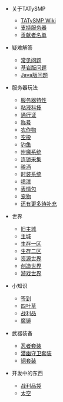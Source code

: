 * 关于TATySMP
    * [TATySMP Wiki](README.md)
    * [支持服务器](donate.md)
	* [贡献者名单](contribute.md)

* 疑难解答
    * [常见问题](/Help/help.md)
    * [基岩版问题](/Help/BEHELP.md)
    * [Java版问题](/Help/JEHELP.md)
		
* 服务器玩法
	* [服务器特性](Play/peculiarity/README)
	* [粘液科技](/Play/Slimefun/Slimefun)
	* [通行证](/Play/battlepass/README)
	* [称号](/Play/NameTag/README)
	* [农作物](/Play/Corps/README)
	* [空投](/Play/CrazyEnvoys/README)
	* [钓鱼](/Play/fishing/README)
	* [附魔系统](/Play/enchants/README.md)
	* [连锁采集](/Play/veinminer/veinminer)
	* [酿酒](/Play/Brewery/HowPlay)
	* [时装系统](/Play/CosPlay/README)
	* [喷漆](/Play/Sprays/README)
	* [表情包](/Play/emoji/README)
	* [宠物](/Play/mcpets/README)
	* [还有更多待补充]()
	
* 世界
	* [旧主城](/World/old_spawn)
	* [主城](/World/spawn)
	* [生存一区](/World/otd_doungeon)
	* [生存二区](/World/world)
	* [资源世界](/World/world_terra)
	* [创造世界](/World/world_creative)
	* [游戏世界](/World/Arcade)

* 小知识
	* [签到](/tips/signin/README)
	* [四叶草](/tips/four_leaf_clover/README.md)
	* [战利品](tips/loot_bag/README.md)
	* [魔镜](/mirror/README)

* 武器装备
	* [忍者套装](/equi/ninja/README)
	* [潜幽守卫套装](/equi/warden/README.md)
	* [铜套装](/equi/copper/README.md)

* 开发中的东西
	* [战利品袋](/tips/loot_bag/README.md)
	* [太空](/Play/space/README.md)